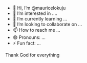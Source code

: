 - 👋 Hi, I’m @mauricelokuju
- 👀 I’m interested in ....
- 🌱 I’m currently learning ...
- 💞️ I’m looking to collaborate on ...
- 📫 How to reach me ...
- 😄 Pronouns: ...
- ⚡ Fun fact: ...

<!---
mauricelokuju/mauricelokuju is a ✨ special ✨ repository because its `README.md` (this file) appears on your GitHub profile.
You can click the Preview link to take a look at your changes.
--->
Thank God for everything 
